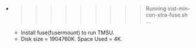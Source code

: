 * >>>>>>>>> Running inst-min-con-xtra-fuse.sh ...
  * Install fuse(fusermount) to run TMSU.
  * Disk size = 1904760K. Space Used = 4K.
